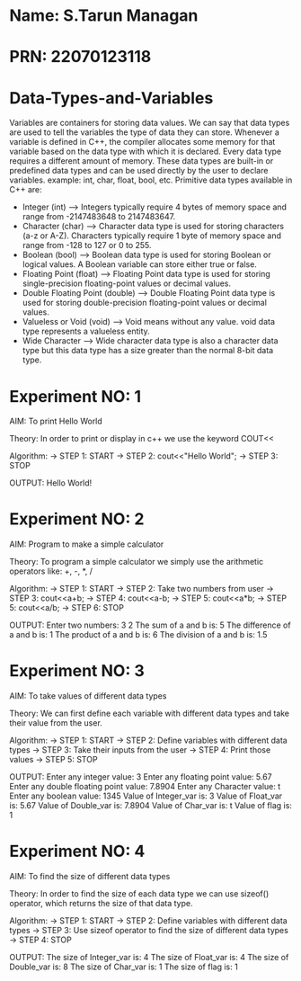 # Name: S.Tarun Managan
# PRN: 22070123118

# Data-Types-and-Variables
Variables are containers for storing data values.
We can say that data types are used to tell the variables the type of data they can store. Whenever a variable is defined in C++, 
the compiler allocates some memory for that variable based on the data type with which it is declared. Every data type requires a different amount of memory. 
These data types are built-in or predefined data types and can be used directly by the user to declare variables. example: int, char, float, bool, etc. 
Primitive data types available in C++ are: 

* Integer (int) --> Integers typically require 4 bytes of memory space and range from -2147483648 to 2147483647.  
* Character (char) -->  Character data type is used for storing characters (a-z or A-Z). Characters typically require 1 byte of memory space and range from -128 to 127 or 0 to 255. 
* Boolean (bool) --> Boolean data type is used for storing Boolean or logical values. A Boolean variable can store either true or false.
* Floating Point (float) --> Floating Point data type is used for storing single-precision floating-point values or decimal values. 
* Double Floating Point (double) --> Double Floating Point data type is used for storing double-precision floating-point values or decimal values. 
* Valueless or Void (void) --> Void means without any value. void data type represents a valueless entity. 
* Wide Character --> Wide character data type is also a character data type but this data type has a size greater than the normal 8-bit data type.

# Experiment NO: 1
AIM: To print Hello World

Theory: In order to print or display in c++ we use the keyword COUT<<

Algorithm:
-> STEP 1: START
-> STEP 2: cout<<"Hello World";
-> STEP 3: STOP

OUTPUT:
Hello World!

# Experiment NO: 2
AIM: Program to make a simple calculator

Theory: To program a simple calculator we simply use the arithmetic operators like: +, -, *, /

Algorithm:
-> STEP 1: START
-> STEP 2: Take two numbers from user
-> STEP 3: cout<<a+b;
-> STEP 4: cout<<a-b;
-> STEP 5: cout<<a*b;
-> STEP 5: cout<<a/b;
-> STEP 6: STOP

OUTPUT:
Enter two numbers: 3 2
The sum of a and b is: 5
The difference of a and b is: 1
The product of a and b is: 6
The division of a and b is: 1.5

# Experiment NO: 3
AIM: To take values of different data types

Theory: We can first define each variable with different data types and take their value from the user.

Algorithm:
-> STEP 1: START
-> STEP 2: Define variables with different data types
-> STEP 3: Take their inputs from the user
-> STEP 4: Print those values
-> STEP 5: STOP

OUTPUT:
Enter any integer value: 3
Enter any floating point value: 5.67
Enter any double floating point value: 7.8904
Enter any Character value: t
Enter any boolean value: 1345
Value of Integer_var is: 3
Value of Float_var is: 5.67
Value of Double_var is: 7.8904
Value of Char_var is: t
Value of flag is: 1

# Experiment NO: 4
AIM: To find the size of different data types

Theory: In order to find the size of each data type we can use sizeof() operator, which returns the size of that data type.

Algorithm:
-> STEP 1: START
-> STEP 2: Define variables with different data types
-> STEP 3: Use sizeof operator to find the size of different data types
-> STEP 4: STOP

OUTPUT:
The size of Integer_var is: 4
The size of Float_var is: 4
The size of Double_var is: 8
The size of Char_var is: 1
The size of flag is: 1




